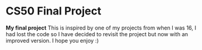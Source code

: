 # CS50 Final Project
**My final project**
This is inspired by one of my projects from when I was 16, I had lost the code so I have decided to revisit the project but now with an improved version. I hope you enjoy :)
